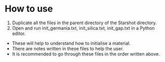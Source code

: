# How to use
1. Duplicate all the files in the parent directory of the Starshot directory.
2. Open and run init_germania.txt, init_silica.txt, init_gap.txt in a Python editor.
* These will help to understand how to initialise a material.
* There are notes written in these files to help the user.
* It is recommended to go through these files in the order written above. 